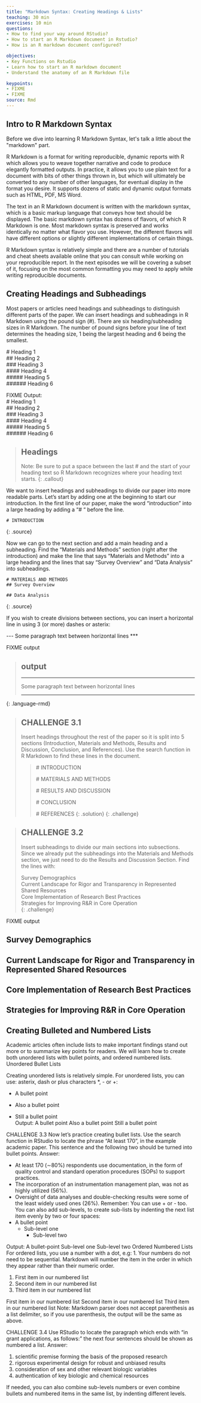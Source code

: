 ```yaml
---
title: "Markdown Syntax: Creating Headings & Lists"
teaching: 30 min
exercises: 10 min
questions:
- How to find your way around RStudio?
- How to start an R Markdown document in Rstudio?
- How is an R markdown document configured?

objectives:
- Key Functions on Rstudio 
- Learn how to start an R markdown document 
- Understand the anatomy of an R Markdown file

keypoints:
- FIXME
- FIXME
source: Rmd
---
```


## Intro to R Markdown Syntax

Before we dive into learning R Markdown Syntax, let's talk a little about the "markdown" part.

R Markdown is a format for writing reproducible, dynamic reports with R which allows you to weave together narrative and code to produce elegantly formatted outputs. In practice, it allows you to use plain text for a document with bits of other things thrown in, but which will ultimately be converted to any number of other languages, for eventual display in the format you desire. It supports dozens of static and dynamic output formats such as HTML, PDF, MS Word. 

The text in an R Markdown document is written with the markdown syntax, which is a basic markup language that conveys how text should be displayed. The basic markdown syntax has dozens of flavors, of which R Markdown is one. Most markdown syntax is preserved and works identically no matter what flavor you use. However, the different flavors will have different options or slightly different implementations of certain things. 

R Markdown syntax is relatively simple and there are a number of tutorials and cheat sheets available online that you can consult while working on your reproducible report. In the next episodes we will be covering a subset of it, focusing on the most common formatting you may need to apply while writing reproducible documents. 

## Creating Headings and Subheadings

Most papers or articles need headings and subheadings to distinguish different parts of the paper. We can insert headings and subheadings in R Markdown using the pound sign (#). There are six heading/subheading sizes in R Markdown. The number of pound signs before your line of text determines the heading size, 1 being the largest heading and 6 being the smallest. 


\# Heading 1  
\## Heading 2  
\### Heading 3  
\#### Heading 4  
\##### Heading 5  
\###### Heading 6  


FIXME
Output:  
\# Heading 1  
\## Heading 2  
\### Heading 3  
\#### Heading 4  
\##### Heading 5  
\###### Heading 6  

> ## Headings
> Note: Be sure to put a space between the last # and the start of your heading text so R Markdown recognizes where your heading text starts. 
{: .callout}


We want to insert headings and subheadings to divide our paper into more readable parts. Let’s start by adding one at the beginning to start our introduction. In the first line of our paper, make the word “introduction” into a large heading by adding a “# “ before the line. 

~~~
# INTRODUCTION
~~~
{: .source}

Now we can go to the next section and add a main heading and a subheading. Find the “Materials and Methods” section (right after the introduction) and make the line that says “Materials and Methods” into a large heading and the lines that say “Survey Overview” and “Data Analysis” into subheadings. 

~~~
# MATERIALS AND METHODS  
## Survey Overview  

## Data Analysis  
~~~
{: .source}


If you wish to create divisions between sections, you can insert a horizontal line in using 3 (or more) dashes or asterix:


\---
Some paragraph text between horizontal lines
\***



FIXME output
> ## output
> ---  
> Some paragraph text between horizontal lines  
> ***  
{: .language-rmd}



> ## CHALLENGE 3.1
> Insert headings throughout the rest of the paper so it is split into 5 sections (Introduction, Materials and Methods, Results and Discussion, Conclusion, and References). Use the search function in R Markdown to find these lines in the document. 
>
>> \# INTRODUCTION
>>
>> \# MATERIALS AND METHODS
>>
>> \# RESULTS AND DISCUSSION
>>
>> \# CONCLUSION
>>
>> \# REFERENCES
> {: .solution}
{: .challenge}

> ## CHALLENGE 3.2
> Insert subheadings to divide our main sections into subsections. Since we already put the subheadings into the Materials and Methods section, we just need to do the Results and Discussion Section. 
> Find the lines with:
> 
> Survey Demographics  
> Current Landscape for Rigor and Transparency in Represented Shared Resources  
> Core Implementation of Research Best Practices  
> Strategies for Improving R&R in Core Operation  
{: .challenge}

FIXME output
## Survey Demographics

## Current Landscape for Rigor and Transparency in Represented Shared Resources

## Core Implementation of Research Best Practices

## Strategies for Improving R&amp;R in Core Operation

## Creating Bulleted and Numbered Lists

Academic articles often include lists to make important findings stand out more or to summarize key points for readers. We will learn how to create both unordered lists with bullet points, and ordered numbered lists. 
Unordered Bullet Lists

Creating unordered lists is relatively simple. For unordered lists, you can use: asterix, dash or plus characters  *, - or +:  
* A bullet point
- Also a bullet point
+ Still a bullet point  
Output:
A bullet point
Also a bullet point
Still a bullet point

CHALLENGE 3.3
Now let’s practice creating bullet lists. Use the search function in RStudio to locate the phrase “At least 170”, in the example academic paper. This sentence and the following two should be turned into bullet points. 
Answer:
* At least 170 (∼80%) respondents use documentation, in the form of quality control and standard operation procedures (SOPs) to support practices. 
* The incorporation of an instrumentation management plan, was not as highly utilized (56%).
* Oversight of data analyses and double-checking results were some of the least widely used ones (26%).
Remember: You can use + or - too.
You can also add sub-levels, to create sub-lists by indenting the next list item evenly by two or four spaces:
* A bullet point
  * Sub-level one
    * Sub-level two 


Output:
A bullet-point
Sub-level one
Sub-level two
Ordered Numbered Lists
For ordered lists, you use a number with a dot, e.g: 1.  Your numbers do not need to be sequential.  Markdown will number the item in the order in which they appear rather than their numeric order.
1. First item in our numbered list
7. Second item in our numbered list
2. Third item in our numbered list

First item in our numbered list
Second item in our numbered list
Third item in our numbered list
Note: Markdown parser does not accept parenthesis as a list delimiter, so if you use parenthesis, the output will be the same as above.

CHALLENGE 3.4
Use RStudio to locate the paragraph which ends with “in grant applications, as follows:” the next four sentences should be shown as numbered a list.
Answer:
1. scientific premise forming the basis of the proposed research 
2. rigorous experimental design for robust and unbiased results
3. consideration of sex and other relevant biologic variables
4. authentication of key biologic and chemical resources

If needed, you can also combine sub-levels numbers or even combine bullets and numbered items in the same list, by indenting different levels. 
